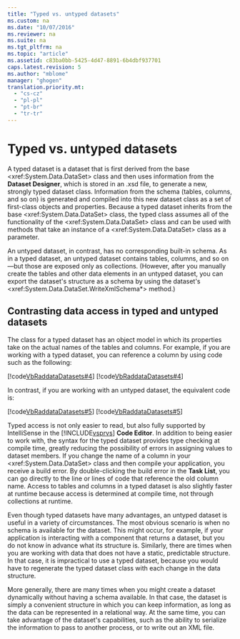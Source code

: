 ```yaml
---
title: "Typed vs. untyped datasets"
ms.custom: na
ms.date: "10/07/2016"
ms.reviewer: na
ms.suite: na
ms.tgt_pltfrm: na
ms.topic: "article"
ms.assetid: c83ba0bb-5425-4d47-8891-6b4dbf937701
caps.latest.revision: 5
ms.author: "mblome"
manager: "ghogen"
translation.priority.mt: 
  - "cs-cz"
  - "pl-pl"
  - "pt-br"
  - "tr-tr"
---
```

# Typed vs. untyped datasets
A typed dataset is a dataset that is first derived from the base \<xref:System.Data.DataSet> class and then uses information from the **Dataset Designer**, which is stored in an .xsd file, to generate a new, strongly typed dataset class. Information from the schema (tables, columns, and so on) is generated and compiled into this new dataset class as a set of first-class objects and properties. Because a typed dataset inherits from the base \<xref:System.Data.DataSet> class, the typed class assumes all of the functionality of the \<xref:System.Data.DataSet> class and can be used with methods that take an instance of a \<xref:System.Data.DataSet> class as a parameter.  
  
 An untyped dataset, in contrast, has no corresponding built-in schema. As in a typed dataset, an untyped dataset contains tables, columns, and so on—but those are exposed only as collections. (However, after you manually create the tables and other data elements in an untyped dataset, you can export the dataset's structure as a schema by using the dataset's \<xref:System.Data.DataSet.WriteXmlSchema*> method.)  
  
## Contrasting data access in typed and untyped datasets  
 The class for a typed dataset has an object model in which its properties take on the actual names of the tables and columns. For example, if you are working with a typed dataset, you can reference a column by using code such as the following:  
  
 [!code[VbRaddataDatasets#4](../VS_raddata/codesnippet/CSharp/typed-vs.-untyped-datasets_1.cs)]
[!code[VbRaddataDatasets#4](../VS_raddata/codesnippet/VisualBasic/typed-vs.-untyped-datasets_1.vb)]  
  
 In contrast, if you are working with an untyped dataset, the equivalent code is:  
  
 [!code[VbRaddataDatasets#5](../VS_raddata/codesnippet/CSharp/typed-vs.-untyped-datasets_2.cs)]
[!code[VbRaddataDatasets#5](../VS_raddata/codesnippet/VisualBasic/typed-vs.-untyped-datasets_2.vb)]  
  
 Typed access is not only easier to read, but also fully supported by IntelliSense in the [!INCLUDE[vsprvs](../dv_TeamTestALM/includes/vsprvs_md.md)] **Code Editor**. In addition to being easier to work with, the syntax for the typed dataset provides type checking at compile time, greatly reducing the possibility of errors in assigning values to dataset members. If you change the name of a column in your \<xref:System.Data.DataSet> class and then compile your application, you receive a build error. By double-clicking the build error in the **Task List**, you can go directly to the line or lines of code that reference the old column name. Access to tables and columns in a typed dataset is also slightly faster at runtime because access is determined at compile time, not through collections at runtime.  
  
 Even though typed datasets have many advantages, an untyped dataset is useful in a variety of circumstances. The most obvious scenario is when no schema is available for the dataset. This might occur, for example, if your application is interacting with a component that returns a dataset, but you do not know in advance what its structure is. Similarly, there are times when you are working with data that does not have a static, predictable structure. In that case, it is impractical to use a typed dataset, because you would have to regenerate the typed dataset class with each change in the data structure.  
  
 More generally, there are many times when you might create a dataset dynamically without having a schema available. In that case, the dataset is simply a convenient structure in which you can keep information, as long as the data can be represented in a relational way. At the same time, you can take advantage of the dataset's capabilities, such as the ability to serialize the information to pass to another process, or to write out an XML file.